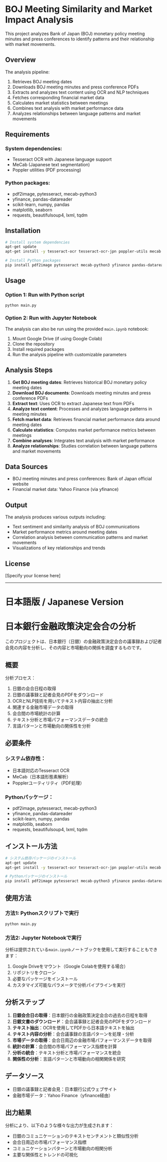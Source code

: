 # BOJ Meeting Similarity and Market Impact Analysis

This project analyzes Bank of Japan (BOJ) monetary policy meeting minutes and press conferences to identify patterns and their relationship with market movements.

## Overview

The analysis pipeline:
1. Retrieves BOJ meeting dates
2. Downloads BOJ meeting minutes and press conference PDFs
3. Extracts and analyzes text content using OCR and NLP techniques
4. Fetches corresponding financial market data
5. Calculates market statistics between meetings
6. Combines text analysis with market performance data
7. Analyzes relationships between language patterns and market movements

## Requirements

### System dependencies:
- Tesseract OCR with Japanese language support
- MeCab (Japanese text segmentation)
- Poppler utilities (PDF processing)

### Python packages:
- pdf2image, pytesseract, mecab-python3
- yfinance, pandas-datareader
- scikit-learn, numpy, pandas
- matplotlib, seaborn
- requests, beautifulsoup4, lxml, tqdm

## Installation

```bash
# Install system dependencies
apt-get update
apt-get install -y tesseract-ocr tesseract-ocr-jpn poppler-utils mecab libmecab-dev mecab-ipadic-utf8

# Install Python packages
pip install pdf2image pytesseract mecab-python3 yfinance pandas-datareader scikit-learn numpy pandas matplotlib seaborn requests beautifulsoup4 lxml tqdm
```

## Usage

### Option 1: Run with Python script
```bash
python main.py
```

### Option 2: Run with Jupyter Notebook
The analysis can also be run using the provided `main.ipynb` notebook:

1. Mount Google Drive (if using Google Colab)
2. Clone the repository
3. Install required packages
4. Run the analysis pipeline with customizable parameters

## Analysis Steps

1. **Get BOJ meeting dates**: Retrieves historical BOJ monetary policy meeting dates
2. **Download BOJ documents**: Downloads meeting minutes and press conference PDFs
3. **Extract text**: Uses OCR to extract Japanese text from PDFs
4. **Analyze text content**: Processes and analyzes language patterns in meeting minutes
5. **Fetch market data**: Retrieves financial market performance data around meeting dates
6. **Calculate statistics**: Computes market performance metrics between meetings
7. **Combine analyses**: Integrates text analysis with market performance
8. **Analyze relationships**: Studies correlation between language patterns and market movements

## Data Sources

- BOJ meeting minutes and press conferences: Bank of Japan official website
- Financial market data: Yahoo Finance (via yfinance)

## Output

The analysis produces various outputs including:
- Text sentiment and similarity analysis of BOJ communications
- Market performance metrics around meeting dates
- Correlation analysis between communication patterns and market movements
- Visualizations of key relationships and trends

## License

[Specify your license here]

---

# 日本語版 / Japanese Version

# 日本銀行金融政策決定会合の分析

このプロジェクトは、日本銀行（日銀）の金融政策決定会合の議事録および記者会見の内容を分析し、その内容と市場動向の関係を調査するものです。

## 概要

分析プロセス：
1. 日銀の会合日程の取得
2. 日銀の議事録と記者会見のPDFをダウンロード
3. OCRとNLP技術を用いてテキスト内容の抽出と分析
4. 関連する金融市場データの取得
5. 会合間の市場統計の計算
6. テキスト分析と市場パフォーマンスデータの統合
7. 言語パターンと市場動向の関係性を分析

## 必要条件

### システム依存性：
- 日本語対応のTesseract OCR
- MeCab（日本語形態素解析）
- Popplerユーティリティ（PDF処理）

### Pythonパッケージ：
- pdf2image, pytesseract, mecab-python3
- yfinance, pandas-datareader
- scikit-learn, numpy, pandas
- matplotlib, seaborn
- requests, beautifulsoup4, lxml, tqdm

## インストール方法

```bash
# システム依存パッケージのインストール
apt-get update
apt-get install -y tesseract-ocr tesseract-ocr-jpn poppler-utils mecab libmecab-dev mecab-ipadic-utf8

# Pythonパッケージのインストール
pip install pdf2image pytesseract mecab-python3 yfinance pandas-datareader scikit-learn numpy pandas matplotlib seaborn requests beautifulsoup4 lxml tqdm
```

## 使用方法

### 方法1: Pythonスクリプトで実行
```bash
python main.py
```

### 方法2: Jupyter Notebookで実行
分析は提供されている`main.ipynb`ノートブックを使用して実行することもできます：

1. Google Driveをマウント（Google Colabを使用する場合）
2. リポジトリをクローン
3. 必要なパッケージをインストール
4. カスタマイズ可能なパラメータで分析パイプラインを実行

## 分析ステップ

1. **日銀会合日の取得**：日本銀行の金融政策決定会合の過去の日程を取得
2. **日銀文書のダウンロード**：会合議事録と記者会見のPDFをダウンロード
3. **テキスト抽出**：OCRを使用してPDFから日本語テキストを抽出
4. **テキスト内容の分析**：会合議事録の言語パターンを処理・分析
5. **市場データの取得**：会合日周辺の金融市場パフォーマンスデータを取得
6. **統計の計算**：会合間の市場パフォーマンス指標を計算
7. **分析の統合**：テキスト分析と市場パフォーマンスを統合
8. **関係性の分析**：言語パターンと市場動向の相関関係を研究

## データソース

- 日銀の議事録と記者会見：日本銀行公式ウェブサイト
- 金融市場データ：Yahoo Finance（yfinance経由）

## 出力結果

分析により、以下のような様々な出力が生成されます：
- 日銀のコミュニケーションのテキストセンチメントと類似性分析
- 会合日周辺の市場パフォーマンス指標
- コミュニケーションパターンと市場動向の相関分析
- 主要な関係性とトレンドの可視化

